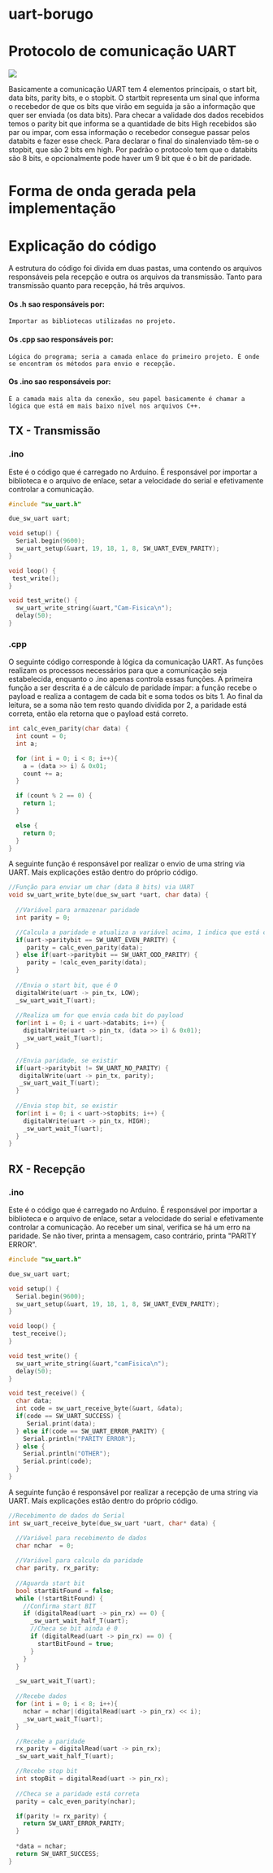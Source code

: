 # uart-borugo

# Protocolo de comunicação UART

<img src='./UART.png'/>

Basicamente a comunicação UART tem 4 elementos principais, o start bit, data bits, parity bits,
e o stopbit. O startbit representa um sinal que informa o recebedor de que os bits que virão em seguida ja são a informação que quer ser enviada (os data bits). Para checar a validade dos dados recebidos temos o parity bit que informa se a quantidade de bits High recebidos são par ou impar, com essa informação o recebedor consegue passar pelos databits e fazer esse check. Para declarar o final do sinalenviado têm-se o stopbit, que são 2 bits em high. Por padrão o protocolo tem que o databits são 8 bits, e opcionalmente pode haver um 9 bit que é o bit de paridade.

# Forma de onda gerada pela implementação 



# Explicação do código 

A estrutura do código foi divida em duas pastas, uma contendo os arquivos responsáveis pela recepção e outra os arquivos da transmissão. Tanto para transmissão quanto para recepção, há três arquivos.

#### Os .h sao responsáveis por:
    Importar as bibliotecas utilizadas no projeto.

#### Os .cpp sao responsáveis por:
    Lógica do programa; seria a camada enlace do primeiro projeto. É onde se encontram os métodos para envio e recepção.

#### Os .ino sao responsáveis por:
    É a camada mais alta da conexão, seu papel basicamente é chamar a lógica que está em mais baixo nível nos arquivos C++.

## TX - Transmissão

### .ino
Este é o código que é carregado no Arduíno. É responsável por importar a biblioteca e o arquivo de enlace, setar a velocidade do serial e efetivamente controlar a comunicação.

```ino
#include "sw_uart.h"

due_sw_uart uart;

void setup() {
  Serial.begin(9600);
  sw_uart_setup(&uart, 19, 18, 1, 8, SW_UART_EVEN_PARITY);
}

void loop() {
 test_write();
}

void test_write() {
  sw_uart_write_string(&uart,"Cam-Fisica\n");
  delay(50);
}
```

### .cpp

O seguinte código corresponde à lógica da comunicação UART. As funções realizam os processos necessários para que a comunicação seja estabelecida, enquanto o .ino apenas controla essas funções. A primeira função a ser descrita é a de cálculo de paridade ímpar: a função recebe o payload e realiza a contagem de cada bit e soma todos os bits 1. Ao final da leitura, se a soma não tem resto quando dividida por 2, a paridade está correta, então ela retorna que o payload está correto.

```cpp
int calc_even_parity(char data) {
  int count = 0;
  int a;

  for (int i = 0; i < 8; i++){
    a = (data >> i) & 0x01;
    count += a;
  }

  if (count % 2 == 0) {
    return 1;
  }

  else {
    return 0;
  }
}
```

A seguinte função é responsável por realizar o envio de uma string via UART. Mais explicações estão dentro do próprio código.

```cpp
//Função para enviar um char (data 8 bits) via UART
void sw_uart_write_byte(due_sw_uart *uart, char data) {
  
  //Variável para armazenar paridade
  int parity = 0;

  //Calcula a paridade e atualiza a variável acima, 1 indica que está certo, 0 indica que está errado
  if(uart->paritybit == SW_UART_EVEN_PARITY) {
     parity = calc_even_parity(data);
  } else if(uart->paritybit == SW_UART_ODD_PARITY) {
     parity = !calc_even_parity(data);
  }
  
  //Envia o start bit, que é 0
  digitalWrite(uart -> pin_tx, LOW);
  _sw_uart_wait_T(uart);
  
  //Realiza um for que envia cada bit do payload
  for(int i = 0; i < uart->databits; i++) {
    digitalWrite(uart -> pin_tx, (data >> i) & 0x01);
    _sw_uart_wait_T(uart);
  }

  //Envia paridade, se existir
  if(uart->paritybit != SW_UART_NO_PARITY) {
   digitalWrite(uart -> pin_tx, parity);
   _sw_uart_wait_T(uart);
  }
  
  //Envia stop bit, se existir
  for(int i = 0; i < uart->stopbits; i++) {
    digitalWrite(uart -> pin_tx, HIGH);
    _sw_uart_wait_T(uart);
  } 
}
```

## RX - Recepção
### .ino
Este é o código que é carregado no Arduíno. É responsável por importar a biblioteca e o arquivo de enlace, setar a velocidade do serial e efetivamente controlar a comunicação. Ao receber um sinal, verifica se há um erro na paridade. Se não tiver, printa a mensagem, caso contrário, printa "PARITY ERROR".

```ino
#include "sw_uart.h"

due_sw_uart uart;

void setup() {
  Serial.begin(9600);
  sw_uart_setup(&uart, 19, 18, 1, 8, SW_UART_EVEN_PARITY);
}

void loop() {
 test_receive();
}

void test_write() {
  sw_uart_write_string(&uart,"camFisica\n");
  delay(50);
}

void test_receive() {
  char data;
  int code = sw_uart_receive_byte(&uart, &data);
  if(code == SW_UART_SUCCESS) {
     Serial.print(data);
  } else if(code == SW_UART_ERROR_PARITY) {
    Serial.println("PARITY ERROR");
  } else {
    Serial.println("OTHER");
    Serial.print(code);
  }
}
```

A seguinte função é responsável por realizar a recepção de uma string via UART. Mais explicações estão dentro do próprio código.

```cpp
//Recebimento de dados do Serial
int sw_uart_receive_byte(due_sw_uart *uart, char* data) {

  //Variável para recebimento de dados
  char nchar  = 0;
  
  //Variável para calculo da paridade
  char parity, rx_parity;
  
  //Aguarda start bit
  bool startBitFound = false;
  while (!startBitFound) {
    //Confirma start BIT
    if (digitalRead(uart -> pin_rx) == 0) {
      _sw_uart_wait_half_T(uart);
      //Checa se bit ainda é 0
      if (digitalRead(uart -> pin_rx) == 0) {
        startBitFound = true;
      }
    }
  }

  _sw_uart_wait_T(uart);
  
  //Recebe dados
  for (int i = 0; i < 8; i++){
    nchar = nchar|(digitalRead(uart -> pin_rx) << i);
    _sw_uart_wait_T(uart);
  }

  //Recebe a paridade
  rx_parity = digitalRead(uart -> pin_rx);
  _sw_uart_wait_half_T(uart);

  //Recebe stop bit
  int stopBit = digitalRead(uart -> pin_rx);
  
  //Checa se a paridade está correta
  parity = calc_even_parity(nchar);

  if(parity != rx_parity) {
    return SW_UART_ERROR_PARITY;
  }
  
  *data = nchar;
  return SW_UART_SUCCESS;
}
```